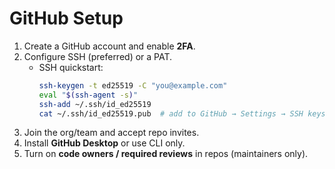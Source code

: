 # GitHub Setup

1. Create a GitHub account and enable **2FA**.
2. Configure SSH (preferred) or a PAT.
   - SSH quickstart:
     ```bash
     ssh-keygen -t ed25519 -C "you@example.com"
     eval "$(ssh-agent -s)"
     ssh-add ~/.ssh/id_ed25519
     cat ~/.ssh/id_ed25519.pub  # add to GitHub → Settings → SSH keys
     ```
3. Join the org/team and accept repo invites.
4. Install **GitHub Desktop** or use CLI only.
5. Turn on **code owners / required reviews** in repos (maintainers only).
